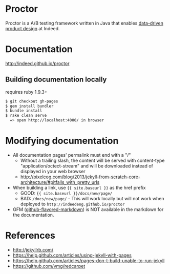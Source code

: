 # Proctor
Proctor is a A/B testing framework written in Java that enables [data-driven product design](http://engineering.indeed.com/blog/2013/05/indeedeng-data-driven-product-design-slides-video/) at Indeed. 

# Documentation
http://indeed.github.io/proctor

## Building documentation locally

requires ruby 1.9.3+

```bash
$ git checkout gh-pages
$ gem install bundler
$ bundle install
$ rake clean serve
  => open http://localhost:4000/ in browser
```

# Modifying documentation
- All documentation pages' permalink must end with a "/"
    - Without a trailing slash, the content will be served with content-type "application/octect-stream" and will be downloaded instead of displayed in your web browser
    - http://pixelcog.com/blog/2013/jekyll-from-scratch-core-architecture/#pitfalls_with_pretty_urls
- When building a link, use `{{ site.baseurl }}` as the href prefix
    - GOOD: `{{ site.baseurl }}/docs/new/page/`
    - BAD: `/docs/new/page/` - This will work locally but will not work when deployed to `http://indeedeng.github.io/proctor`
- GFM ([github-flavored-markdown](https://help.github.com/articles/github-flavored-markdown)) is NOT available in the markdown for the documentation.

# References
- http://jekyllrb.com/
- https://help.github.com/articles/using-jekyll-with-pages
- https://help.github.com/articles/pages-don-t-build-unable-to-run-jekyll
- https://github.com/vmg/redcarpet
